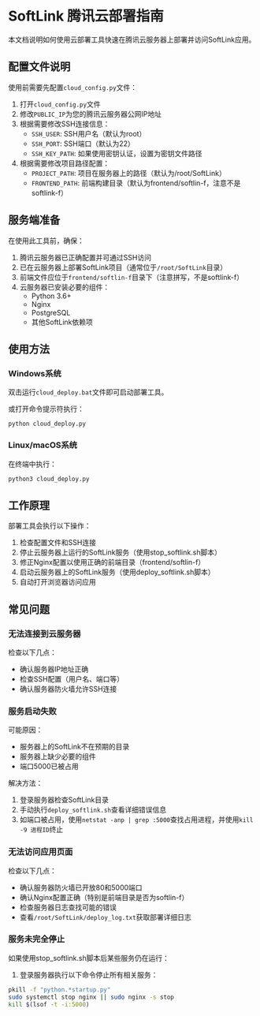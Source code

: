 # SoftLink 腾讯云部署指南

本文档说明如何使用云部署工具快速在腾讯云服务器上部署并访问SoftLink应用。

## 配置文件说明

使用前需要先配置`cloud_config.py`文件：

1. 打开`cloud_config.py`文件
2. 修改`PUBLIC_IP`为您的腾讯云服务器公网IP地址
3. 根据需要修改SSH连接信息：
   - `SSH_USER`: SSH用户名（默认为root）
   - `SSH_PORT`: SSH端口（默认为22）
   - `SSH_KEY_PATH`: 如果使用密钥认证，设置为密钥文件路径
4. 根据需要修改项目路径配置：
   - `PROJECT_PATH`: 项目在服务器上的路径（默认为/root/SoftLink）
   - `FRONTEND_PATH`: 前端构建目录（默认为frontend/softlin-f，注意不是softlink-f）

## 服务端准备

在使用此工具前，确保：

1. 腾讯云服务器已正确配置并可通过SSH访问
2. 已在云服务器上部署SoftLink项目（通常位于`/root/SoftLink`目录）
3. 前端文件应位于`frontend/softlin-f`目录下（注意拼写，不是softlink-f）
4. 云服务器已安装必要的组件：
   - Python 3.6+
   - Nginx
   - PostgreSQL
   - 其他SoftLink依赖项

## 使用方法

### Windows系统

双击运行`cloud_deploy.bat`文件即可启动部署工具。

或打开命令提示符执行：
```
python cloud_deploy.py
```

### Linux/macOS系统

在终端中执行：
```bash
python3 cloud_deploy.py
```

## 工作原理

部署工具会执行以下操作：

1. 检查配置文件和SSH连接
2. 停止云服务器上运行的SoftLink服务（使用stop_softlink.sh脚本）
3. 修正Nginx配置以使用正确的前端目录（frontend/softlin-f）
4. 启动云服务器上的SoftLink服务（使用deploy_softlink.sh脚本）
5. 自动打开浏览器访问应用

## 常见问题

### 无法连接到云服务器

检查以下几点：
- 确认服务器IP地址正确
- 检查SSH配置（用户名、端口等）
- 确认服务器防火墙允许SSH连接

### 服务启动失败

可能原因：
- 服务器上的SoftLink不在预期的目录
- 服务器上缺少必要的组件
- 端口5000已被占用

解决方法：
1. 登录服务器检查SoftLink目录
2. 手动执行`deploy_softlink.sh`查看详细错误信息
3. 如端口被占用，使用`netstat -anp | grep :5000`查找占用进程，并使用`kill -9 进程ID`终止

### 无法访问应用页面

检查以下几点：
- 确认服务器防火墙已开放80和5000端口
- 确认Nginx配置正确（特别是前端目录是否为softlin-f）
- 检查服务器日志查找可能的错误
- 查看`/root/SoftLink/deploy_log.txt`获取部署详细日志

### 服务未完全停止

如果使用stop_softlink.sh脚本后某些服务仍在运行：
1. 登录服务器执行以下命令停止所有相关服务：
```bash
pkill -f "python.*startup.py"
sudo systemctl stop nginx || sudo nginx -s stop
kill $(lsof -t -i:5000)
``` 